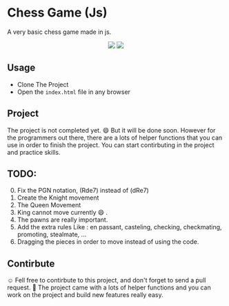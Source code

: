 # Chess Game (Js)
A very basic chess game made in js.
<p style="text-align : center">
    <img src="https://img.shields.io/badge/mainLanguage-JavaScript-yellow>"></img>
    <img src="https://img.shields.io/badge/JsType-VanillaJs-success>"></img>
</p>

## Usage
* Clone The Project
* Open the `index.html` file in any browser

## Project
The project is not completed yet. :smile: But it will be done soon.
However for the programmers out there, there are a lots of helper functions that you can use in order to finish the project.
You can start contirbuting in the project and practice skills.

## TODO:
0. Fix the PGN notation, (Rde7) instead of (dRe7)
1. Create the Knight movement
2. The Queen Movement
3. King cannot move currently :smile: .
4. The pawns are really important.
5. Add the extra rules Like : en passant, casteling, checking, checkmating, promoting, stealmate, ...
6. Dragging the pieces in order to move instead of using the code.

## Contirbute
:relaxed: Fell free to contirbute to this project, and don't forget to send a pull request.
:wrench: The project came with a lots of helper functions and you can work on the project and build new features really easy.

